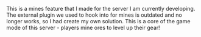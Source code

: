 This is a mines feature that I made for the server I am currently developing. The external plugin we used to hook into for mines is outdated and no longer works, so I had create my own solution. This is a core of the game mode of this server - players mine ores to level up their gear!
